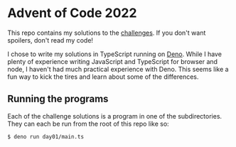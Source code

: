 # Advent of Code 2022

This repo contains my solutions to the [challenges](https://adventofcode.com/2022). If you don't want spoilers, don't
read my code!

I chose to write my solutions in TypeScript running on [Deno](https://deno.land/). While I have plenty of experience
writing JavaScript and TypeScript for browser and node, I haven't had much practical experience with Deno. This seems
like a fun way to kick the tires and learn about some of the differences.

## Running the programs

Each of the challenge solutions is a program in one of the subdirectories. They can each be run from the root of this
repo like so:

```shell
$ deno run day01/main.ts
```
